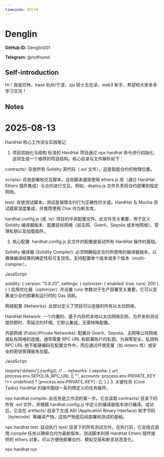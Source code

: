 ```yaml
---
timezone: UTC+8
---
```


# Denglin

**GitHub ID:** Denglin001

**Telegram:** @notfound

## Self-introduction

Hi！我是邓林，base 杭州/宁波，zju 硕士生在读，web3 新手，希望和大家多多学习交流！

## Notes

<!-- Content_START -->
# 2025-08-13

HardHat 核心工作流与实践笔记
1. 项目初始化与结构
标准的 HardHat 项目通过 npx hardhat 命令进行初始化，这将生成一个推荐的项目结构。核心目录与文件解析如下：

contracts/: 存放所有 Solidity 源代码（.sol 文件）。这是智能合约的物理位置。

scripts/: 存放部署和交互脚本。这些脚本通常使用 ethers.js 库（通过 HardHat Ethers 插件集成）与合约进行交互。例如，deploy.js 文件负责将合约部署到指定网络。

test/: 存放测试脚本。测试是保障合约行为正确性的关键。HardHat 与 Mocha 测试框架深度集成，并推荐使用 Chai 作为断言库。

hardhat.config.js (或 .ts): 项目的中央配置文件。此文件至关重要，用于定义 Solidity 编译器版本、配置目标网络（如主网、Goerli、Sepolia 或本地网络）、管理私钥以及加载插件。

2. 核心配置: hardhat.config.js
此文件的配置是驱动所有 HardHat 操作的基础。

Solidity 编译器 (Solidity Compiler):
必须明确指定合约所使用的编译器版本，以确保编译结果的确定性和可复现性。支持配置单个版本或多个版本（multi-compiler）。

JavaScript

solidity: {
  version: "0.8.20",
  settings: {
    optimizer: {
      enabled: true,
      runs: 200
    }
  }
}
启用优化器（optimizer）并设置 runs 参数对于生产部署至关重要，它可以显著减少合约部署和运行时的 Gas 消耗。

网络配置 (Networks):
此部分定义了项目可以连接的所有以太坊网络。

HardHat Network: 一个内置的、基于内存的本地以太坊网络实例，为开发和测试提供即时、零延迟的环境。它默认集成，无需特殊配置。

外部网络 (Public/Private Networks): 配置对 Goerli、Sepolia、主网等公共网络或私有网络的连接。通常需要 RPC URL 和部署账户的私钥。为保障安全，私钥和 RPC URL 绝不能硬编码在配置文件中，而应通过环境变量（如 dotenv 库）或安全的密钥管理服务加载。

JavaScript

require('dotenv').config();
// ...
networks: {
  sepolia: {
    url: process.env.SEPOLIA_RPC_URL || "",
    accounts: process.env.PRIVATE_KEY !== undefined ? [process.env.PRIVATE_KEY] : [],
  }
}
3. 关键任务 (Core Tasks)
HardHat 的操作围绕一系列预定义的任务展开。

npx hardhat compile:
此任务是工作流的第一步。它会读取 contracts/ 目录下的所有 .sol 文件，并根据 hardhat.config.js 中定义的编译器版本进行编译。成功后，它会在 artifacts/ 目录下生成 ABI (Application Binary Interface) 和字节码（bytecode）等编译产物。这些产物是后续部署和测试的基础。

npx hardhat test:
自动执行 test/ 目录下的所有测试文件。在执行前，它会隐式调用 compile 任务以确保合约为最新版本。测试脚本利用 HardHat Ethers 插件提供的 ethers 对象，可以方便地部署合约、模拟交易和断言状态变化。

npx hardhat run <script>:
执行 scripts/ 目录下的指定脚本。这是部署合约或与已部署合约进行编程交互的标准方式。通过 --network 标志，可以指定脚本在哪个网络上运行（例如，npx hardhat run scripts/deploy.js --network sepolia）。如果未指定网络，则默认在 HardHat Network 上运行。

4. 开发与调试：HardHat Network 的高级应用
HardHat Network 不仅仅是一个简单的本地节点，它提供了强大的调试功能。

console.log in Solidity:
HardHat 允许开发者直接在 Solidity 代码中使用 console.log。这是一个革命性的调试功能，允许在合约执行过程中打印变量值、地址和自定义消息到终端。这极大地简化了对复杂合约内部逻辑的调试，远比依赖事件（Events）或状态变量更为直接高效。

Solidity

import "hardhat/console.sol";
// ...
function _transfer(address from, address to, uint256 amount) internal {
    console.log("Transferring %s from %s to %s", amount, from, to);
    // ...
}
主网分叉 (Mainnet Forking):
通过在 hardhat.config.js 中进行简单配置，可以将 HardHat Network 配置为以太坊主网的一个分叉。这意味着它会复制主网的完整状态，使开发者可以在一个本地、快速的环境中，与部署在主网上的真实协议（如 Uniswap, Aave）进行交互和测试，而无需花费真实 Gas。这是进行集成测试和协议开发的标准实践。

5. 插件生态 (Plugin Ecosystem)
HardHat 的核心功能是轻量级的，其强大能力主要通过插件进行扩展。

@nomicfoundation/hardhat-toolbox: 一个集成的工具包，预装了最常用的插件，如 @nomicfoundation/hardhat-ethers (集成 Ethers.js), @nomicfoundation/hardhat-chai-matchers (提供 Chai 断言器) 等。

hardhat-etherscan: 自动化合约源码验证的工具。在部署后，通过简单命令即可将合约源代码和 ABI 上传到 Etherscan，增强透明度和可信度。

hardhat-gas-reporter: 在测试执行后，生成一份详细的 Gas 消耗报告，显示每个函数调用的 Gas 成本。这是优化合约性能、控制部署成本的关键工具。

solidity-coverage: 分析测试用例对 Solidity 代码的覆盖率，帮助识别未经测试的代码路径，提升合约的健壮性。

# 2025-08-12

## 一、 核心机制：恒定乘积做市商 (CPMM) 的确立与完善
### Uniswap v1 (发布于 2018年11月)

核心模型： 引入并验证了 x * y = k 的恒定乘积做市商模型。其中 x 和 y 分别代表流动性池中两种资产的数量，k 为恒定乘积。这个简洁的模型是去中心化交易所（DEX）领域的奠基性创新，允许任何人无需许可地创建流动性池并进行交易。

基本运作： 交易者与独立的流动性池合约进行交互，资产价格根据池中两种资产的比例自动确定。流动性提供者（LPs）通过向池中存入等值的两种资产来赚取交易手续费。

### Uniswap v2 (发布于 2020年5月)

核心模型： 继承并扩展了 v1 的 x * y = k 模型。 其核心数学逻辑保持不变，但通过架构优化使其更加强大和灵活。v2 的成功证明了此模型的鲁棒性和市场适应性。

## 二、 主要区别与 v2 的关键升级
### 1. 代币支持范围：从 "ETH 桥梁" 到 "任意 ERC20 交易对"
Uniswap v1：仅支持 ETH 与单一 ERC20 代币的交易对 (ETH-ERC20)

架构限制： 在 v1 中，以太币（ETH）是所有交易的强制性中间资产。每个流动性池都必须包含 ETH。

交易路径： 如果用户想用一种 ERC20 代币（如 DAI）兑换另一种（如 MKR），交易必须经过两步：DAI -> ETH，然后 ETH -> MKR。这导致了双倍的交易手续费（0.3% + 0.3%）和更高的 Gas 成本。

后果： 这极大地限制了资本效率和用户体验，使得 ETH 成为系统内的“高特权”资产。

Uniswap v2：支持任意 ERC20 代币之间的直接交易对 (ERC20-ERC20)

架构突破： 这是 v2 最重大的改进。它消除了 ETH 作为强制中介的限制，允许直接创建例如 DAI/USDC 或 WBTC/DAI 这样的流动性池。

交易路径： 用户可以直接在 DAI/USDC 池中完成一步兑换，只需支付一次交易手续费（0.3%）。

后果与影响：

资本效率提升： 交易者和套利者有了更直接、更便宜的交易路径。

降低滑点： 对于非 ETH 的主流资产对，直接池拥有更集中的流动性，从而降低了交易滑点。

生态扩展： 极大地促进了各类 ERC20 代币的流动性市场形成，奠定了 DeFi "乐高积木"的可组合性基础。

技术实现： 为了兼容 ERC20 标准并处理 ETH，v2 内部逻辑将原生 ETH 封装为 WETH (Wrapped ETH) 来进行处理，从而实现了与其他 ERC20 代币的统一对待。

### 2. 价格预言机 (Price Oracles) 的引入
Uniswap v1：无原生、抗操纵的价格预言机

问题： v1 的现货价格（Spot Price）极易受到单笔大额交易的瞬时操纵。因此，直接使用 v1 的价格作为其他 DeFi 协议的预言机是极其危险的。

Uniswap v2：引入时间加权平均价格 (TWAP) 预言机

创新功能： v2 开始在每个区块开始时，累积记录交易对的价格乘以该价格自上一区块以来存在的时间。

机制： 它不提供瞬时价格，而是提供一个在特定时间段内计算出的平均价格。外部应用可以通过查询两个不同时间点的累积值之差，来计算出该时间段内可靠的时间加权平均价。

影响： TWAP 对于短期价格操纵具有很强的抵抗力，使其成为一个相对安全、去中心化的价格信息来源。这一功能被众多借贷、衍生品等其他 DeFi 协议广泛集成，极大地增强了 Uniswap 作为 DeFi 生态核心基础设施的地位。

### 3. 闪电兑换 (Flash Swaps)
Uniswap v1：无此功能。

Uniswap v2：引入闪电兑换功能

机制描述： 允许用户“借出” Uniswap 池中的任意数量资产，并在同一个原子交易（Atomic Transaction）内使用它们，前提是在交易结束前，必须全额归还所借资产（或用交易对中的另一种资产支付）。

核心用例： 无资本套利。 交易者可以无需持有任何本金，即可利用不同 DEX 之间的价差进行套利。例如：在 Uniswap v2 闪电“借出” DAI，在另一个价格更低的交易所买入 DAI，然后将所借 DAI 归还给 Uniswap v2，净赚差价，这一切都在一笔交易中完成。

影响： 进一步提升了市场的价格发现效率，并为开发者创造了构建复杂金融策略的强大工具。

### 4. 协议费用 (Protocol Fee)
Uniswap v1： 0.3% 的交易费全部归流动性提供者所有。协议本身不收取任何费用。

Uniswap v2： 引入了一个可由治理开启的协议费用开关。交易费仍为 0.3%，但其中 0.25% 归 LP 所有，剩余的 0.05% (即总费用的 1/6) 可被发送到一个由 UNI 代币持有者控制的地址。这为协议的长期可持续发展和价值捕获提供了机制基础。

# 2025-08-11

## 一、 核心架构：从“多工厂合约”到“单例模式” (Singleton)
### Uniswap v3：工厂/池合约模式 (Factory/Pool Model)

架构描述： 在 v3 中，每一个流动性池（例如 ETH/USDC）都是一个独立部署的、拥有自己地址的智能合约。一个中心化的“工厂合约”（Factory Contract）负责创建和记录这些池合约。

后果与限制：

高昂的Gas成本： 创建新的流动性池需要部署一个全新的合约，此操作的 Gas 消耗巨大。对于多跳交易（Multi-hop Swaps），例如从 A -> B -> C，资产需要在不同的池合约之间进行实际的 transfer 调用，增加了交易的复杂性和 Gas 成本。

数据割裂： 每个池的数据和逻辑是相互隔离的，跨池操作（如流动性聚合、套利）的实现更为复杂。

### Uniswap v4：单例合约模式 (Singleton Architecture)

架构描述： v4 的革命性变革在于引入了“单例模式”。所有流动性池不再是独立的合约，而是被统一管理在一个核心的 PoolManager 合约中。每个池子只是这个单例合约中的一个数据状态。

优势与影响：

显著降低Gas成本： 创建一个新池不再是部署合约，而仅仅是在 PoolManager 中写入新的状态，据估计可节省高达 99% 的池创建 Gas 费用。多跳交易也变得极为高效，因为所有交易都在同一个合约内进行，中间步骤无需进行实际的代币转账，直到最终结算。

统一的会计系统： 随之而来的是“闪电记账”（Flash Accounting）系统。该系统在一个交易的生命周期内，只追踪净余额的变化（deltas）。只有在整个交易（可能包含多次兑换和流动性操作）结束时，才执行一次性的、最终的代幣轉移。这极大地优化了原子交易和复杂交易策略的 Gas 效率。

## 二、 核心功能创新：“集中流动性”的演进与“挂钩”的引入
### Uniswap v3：集中流动性 (Concentrated Liquidity)

核心理念： v3 的标志性创新。允许流动性提供者（LPs）将其资金集中在特定的价格区间内，而非传统的 (0, ∞)。

成就： 极大地提高了资本效率。LPs 可以在其预期的交易活跃区间内提供更深的流动性，从而获得更高的手续费收益。

局限性： 尽管功能强大，但其逻辑是硬编码（hard-coded）在协议核心中的。例如，手续费等级是预设的几个选项（0.05%, 0.3%, 1%），且池子的行为模式是固定的。这限制了进一步的创新和定制化。

### Uniswap v4：挂钩 (Hooks)

核心理念： 这是 v4 最具颠覆性的功能，它将 v3 的固化功能转变为一个可编程、可定制的平台。Hooks 是外部部署的、可以在流动性池生命周期关键节点（如：兑换前后、添加/移除流动性前后）被调用的智能合约。

v4 对 v3 的继承与超越： Uniswap v4 继承并保留了 v3 的集中流动性模型作为其基础。Hooks 是建立在集中流动性之上的一个强大扩展层。

功能与潜力：

动态费用（Dynamic Fees）： Hooks 允许创建根据市场波动率、交易量或其他外部数据自动调整手续费的池子，打破了 v3 固定的费用等级。

链上限价单/止损单： 通过在兑换前执行的 Hook，可以实现只在特定价格条件下才成交的复杂订单类型。

定制化 AMM 曲线： 开发者可以通过 Hooks 实现超越标准 x*y=k 模型的、具有特殊用途的自定义价格曲线。

防范 MEV（最大可提取价值）： 可设计在兑换前运行的 Hook，对疑似 MEV 交易收取额外费用或执行其他限制策略，从而保护普通用户。

与借贷协议的整合： 实现流动性头寸在交易池和借贷协议之间的自动转移，最大化资金利用率。

实现方式： 池的创建者可以选择为该池附加一个特定的 Hook 合约。该 Hook 合约的地址本身通过位运算编码了它希望在哪些回调函数（beforeSwap, afterSwap 等）上执行逻辑，这是一种高效且安全的设计。

## 三、 其他重要区别
### 手续费机制 (Fee Mechanism)

v3： 手续费由 LPs 手动领取。治理机制（UNI 持有者）可以投票开启对部分池子手续费的抽成。

v4： 手续费的收取和再投资可以被自动化。例如，Hook 可以设计成自动将赚取的手续费复投回流动性头寸中。此外，治理抽成的机制也得到了扩展，不仅可以针对交易费，也可以针对某些 Hook 可能引入的提现费等。

### 原生 ETH 支持 (Native ETH Support)

v3： 必须使用封装后的 WETH (Wrapped ETH) 来创建与 ETH 相关的交易对，这增加了用户的操作步骤和 Gas 成本。

v4： 重新引入了对原生 ETH 的直接支持。这得益于单例合约和闪电记账系统，简化了合约内部的逻辑，使得用户可以直接用 ETH 进行交易和提供流动性，降低了 Gas 费并改善了用户体验。

# 2025-08-10

### **1 状态机与计算引擎**

以太坊虚拟机（Ethereum Virtual Machine, EVM）是嵌入在每个以太坊完整节点中的核心组件。其本质上是一个完全隔离的沙盒化运行时环境，负责执行以太坊网络上的所有智能合约代码。

- **定义**：EVM是一个准图灵完备（Quasi-Turing Complete）的确定性状态机。它定义了以太坊协议中从一个区块到下一个区块状态转换的规则。
    - **确定性**：给定相同的初始状态和相同的输入（交易），EVM在任何节点上执行的结果都将完全一致。这是实现全网共识的基础。
    - **准图灵完备**：理论上，EVM可以执行任何可计算的程序。然而，其计算能力受到“Gas”机制的限制，以防止无限循环等问题耗尽网络资源，故称为“准”图灵完备。
- **功能**：EVM的主要职责是处理智能合约的部署和执行。它为开发者提供了一个可预测、安全且去中心化的计算平台，使其能够创建无需信任第三方即可自动执行的去中心化应用（DApps）。

---

### **2 EVM 架构与关键组件**

EVM采用基于栈（Stack-based）的架构，其设计简洁且高效，便于在不同硬件和操作系统上实现。主要组件包括：

- **栈 (Stack)**：
    - 一种后进先出（LIFO）的数据结构，用于存储操作的输入和输出。
    - 栈中每个元素的宽度为256位（32字节），这是为了高效处理以太坊原生的加密学计算（如Keccak-256哈希和椭圆曲线签名）。
    - 栈的最大深度为1024个元素，防止栈溢出攻击。所有操作码（Opcodes）都直接或间接地与栈进行交互。
- **内存 (Memory)**：
    - 一个线性的、可按字节寻址的读写空间。
    - 内存是非持久性的，其生命周期仅限于单次消息调用（Message Call）的执行期间。当合约执行结束时，内存中的内容会被销毁。
    - 主要用于临时存储数据，例如函数参数、动态数组以及在复杂计算中暂存变量。内存可以动态扩展，但扩展会消耗相应的Gas。
- **存储 (Storage)**：
    - 一个持久化的、键值对形式的存储空间，同样以256位为单位进行读写。
    - 存储是与每个合约账户关联的，其中的数据永久保存在以太坊区块链的状态中，除非被合约逻辑明确修改或删除。
    - 由于数据需要永久记录在所有节点上，存储操作是EVM中成本最高的操作之一。
- **程序计数器 (Program Counter, PC)**：
    - 一个指向当前将要执行的指令（操作码）的指针。在每次指令执行后，PC会自动递增，指向下一条指令，除非遇到跳转指令（`JUMP`, `JUMPI`）。
- **合约代码 (Contract Code)**：
    - 智能合约编译后生成的EVM字节码（Bytecode）。这段代码是只读的，在合约部署后不可更改。EVM逐条解释并执行这些字节码。

---

### **3 执行环境与指令集 (Opcodes)**

EVM的执行始于一笔交易。交易可以是简单的价值转移，也可以是触发合约代码执行的消息调用。

- **执行流程**：
    1. **初始化**：EVM根据交易内容创建一个新的执行环境，包括初始化内存、设置PC为0，并从交易的输入数据（Calldata）中加载参数。
    2. **指令循环**：EVM进入一个循环，不断读取PC指向的操作码，执行相应操作，并更新PC、栈、内存或存储。
    3. **终止**：执行会因以下原因终止：
        - 正常完成（`STOP`或`RETURN`指令）。
        - 异常终止（`REVERT`指令），状态回滚，但已消耗的Gas不退还。
        - 发生错误（如无效指令、栈溢出、Gas耗尽），状态回滚，Gas全部消耗。
- **操作码 (Opcodes)**：
    - EVM的指令集包含约140个操作码，每个操作码对应一个特定的底层操作。这些指令可被分为几大类：
        - **算术与逻辑运算**：`ADD`, `MUL`, `SUB`, `DIV`, `AND`, `OR`, `XOR`, `NOT`等。
        - **栈操作**：`PUSHx` (将1至32字节的数据压入栈顶), `POP`, `DUPx` (复制栈元素), `SWAPx` (交换栈元素)。
        - **内存操作**：`MLOAD` (从内存加载数据到栈), `MSTORE`, `MSTORE8` (将数据从栈写入内存)。
        - **存储操作**：`SLOAD` (从存储加载数据到栈), `SSTORE` (将数据从栈写入存储)。
        - **流程控制**：`JUMP`, `JUMPI` (有条件跳转)，用于实现循环和条件分支。
        - **环境信息**：`CALLER` (获取调用者地址), `CALLVALUE` (获取调用附带的ETH数量), `GASPRICE` (获取当前交易的Gas价格)。
        - **区块信息**：`BLOCKHASH`, `NUMBER`, `TIMESTAMP`等，用于获取当前区块的相关信息。
        - **合约交互**：`CREATE`, `CREATE2` (创建新合约), `CALL`, `DELEGATECALL`, `STATICCALL` (调用其他合约)。

# 2025-08-09

## 摘要
今天主要学习了GoLang，阅读了Go入门博客。
## 学习记录
1. rune数组
    1. 本质上就是 int32 数组。
    2. Go 中的字符串是以UTF-8编码的Bytes数组。UTF-8是一种可变长度的编码方式，如果是不同的语言，可能一个字符所占长度不一样。
    3. 如果想遍历字符串时，就会发现直接遍历可能不能正确得到一个一个的字符。
    4. 而rune就可以解决这个问题，使用int32足以保存世界上任意一种语言字符的 Unicode 码点。

| 特性 | rune | byte |
| --- | --- | --- |
| 本质 | int32 的别名 | uint8 的别名 |
| 表示 | 一个 Unicode 码点（一个“字符”） | 一个字节 |
| 大小 | 32位（4字节） | 8位（1字节） |
| 用途 | 处理 Unicode 字符，尤其适用于多语言文本 | 处理原始字节数据，如文件 I/O、网络数据流 |
1. Go的导出
    1. “导出”就是将一个标识符对外部可见的过程。
    2. 如果一个标识符（变量名、函数名、常量名、类型名、结构体字段名等）的首字母是大写的，那么它就是“导出的”（Exported），可以被其他包访问。
    3. 如果首字母是小写的，它就是“未导出的”（Unexported），只能在其定义的包内部使用。

|  | 首字母大写 (Exported) | 首字母小写 (Unexported) |
| --- | --- | --- |
| 可见性 | 对所有包可见 | 仅在定义的包内部可见 |
| 目的 | 作为包的公共 API | 作为包的内部实现细节 |
| 例子 | fmt.Println, http.Get, math.Pi | 包内部的辅助函数、私有状态变量 |
| 规则 | 供“外部”使用 | 仅供“内部”使用 |
1. defer
    1. 这个例子中，可以看到 defer 的执行顺序：后进先出。但是返回值并没有被修改，这是由于 Go 的返回机制决定的，执行 return 语句后，Go 会创建一个临时变量保存返回值，因此，defer 语句修改了局部变量 i，并没有修改返回值。那如果是有名的返回值呢？
        
        ```go
        functest()int {
        	i :=0
        deferfunc() {
        		fmt.Println("defer1")
        	}()
        deferfunc() {
        		i +=1
        		fmt.Println("defer2")
        	}()
        return i
        }
        
        funcmain() {
        	fmt.Println("return", test())
        }
        // defer2
        // defer1
        // return 0
        ```
        
    2. 这个例子中，返回值被修改了。对于有名返回值的函数，执行 return 语句时，并不会再创建临时变量保存，因此，defer 语句修改了 i，即对返回值产生了影响。
        
        ```go
        func test() (i int) {
        	i = 0
        	defer func() {
        		i += 1
        		fmt.Println("defer2")
        	}()
        	return i
        }
        
        func main() {
        	fmt.Println("return", test())
        }
        // defer2
        // return 1
        ```

# 2025-08-08

## 有关Tron

Tron，又称“波场”，最初作为基于Ethereum的代币而创建，最终在2018年迁移到自己的网络。

按照该过程的设计，投资者将Ethereum代币交易为Tron的TRX加密货币，又称“波场币”。（Ethereum代币随后被销毁。）

[**TRON**](https://www.okx.com/zh-hans/learn/what-is-tron-trx-your-complete-guide-to-the-disruptive-blockchain-network)钱包采用多重签名交易来帮助保护用户资产。

## 复盘经过

1. 地铁上刷小红书帖子，聊到最近比特币、以太坊大跌，贴主赔的非常惨。
2. 评论区有人发出自己钱包的所有提示词，说最近几天爆仓两次，不想玩了，还有130u放在钱包里，送给刷到的人。
3. 在OKX钱包中导入提示词，发现确实有130u。
4. 尝试转账到自己的钱包，但是提示TRX不足，需要补充TRX。
5. 这里感觉不太对劲（虽然本来就没有TRX），去看了欧意钱包的转账记录。
6. 发现转账都是成对的，比如转入了26TRX，那么不到一分钟后就会转出26TRX。
7. 基本可以确诊为诈骗，但是因为不太熟悉波场，觉得有可能是向那个地址转手续费（有点扯）。
8. 根据学长的建议，去看了TronScan
9. 在Google搜索类似内容，可以发现，在youtube上也有类似的骗术。

## Tron Scan

| 钱包地址 | TRuYbKRToTi43mF5519SyR2tcqDRsnRkyi |
| --- | --- |
| 实际Owner | TG7S1S2FuPPBs36j54XH1tuRcNnBA4ruBF |
| 中间地址1 | TV2b9PTQN7LM8GapyGujYqTZM18GSqzcbX |
| 中间地址2 | TQ5vtz2ixCDWzLTTPmFijvCwNrBDg8dJ1D |
| 中间地址3 | TJZBzbeeYnpiYt8jZkNMhZBDQn7e8Kqub5 |
| 最终收款地址 | TEFMHf1mWaQJFuvfsu2mmGULGSjcdPeLS7 |

赃款路线：

```mermaid
graph LR
	m(( )) ----> a
	a[TRuY...yi] --> b[TV2b...BF]
	o[TG7S...BF] --实际控制--o a
	b --> c[TQ5v...1D]
	c --> d[TJZB...b5]
	d --> e[TEFM..S7]
```

## 骗术解析

Tron钱包支持多重签名。对于一个多重签名钱包，创建者可以设置一个Threshold，并给所有私钥设置权重。

以阈值设置为5为例，如果要完成一笔交易，那么就需要 5个权重为1 的私钥签名；或者 1个权重为5 的私钥签名；或者 1个权重为2一个权重为3的私钥签名；总之只有参与签名的私钥权重之和要大于阈值，这笔交易才会确认完成，相当于转账才会被批准。然而，转入是不需要这个操作的。

于是，基于Tron网络的这个特性，骗子搭建了这个请君入瓮的骗局。

通常来说，骗子会公开钱包的助记词，然后号称钱包里有几百甚至上千u。此时，如果通过助记词恢复钱包，会发现确实有这些余额。就好像在马路上捡到钱了一样，大多数被骗者都会开始尝试把这些余额转到自己的账户中。

转账时候就会发现，钱包中的TRX不足以支付转u所需要的手续费。如果想把钱转出去，那就必须向钱包中转入一些TRX咯。

此时，如果真的转入了TRX，那就会发现：支付了手续费也不能把usdt转走，这笔交易需要其他人的签名；此外，如果想把TRX转出，同样也需要其他人的签名。在一两分钟之内，转到这个多签钱包的手续费就被骗子转走了。

# 2025-08-07

## 摘要

今日主要学习NFT相关内容。

## 学习内容

**1.1 定义**

非同质化代币 (Non-Fungible Token, NFT) 是一种记录在区块链（通常是公有链）上的独特数字标识符。它代表着对某一特定资产（数字或实体）的所有权或真实性证明。与比特币 (Bitcoin) 或以太坊 (Ethereum) 等同质化代币 (Fungible Tokens) 不同，每一个 NFT 都是独一无二、不可替代和不可分割的。

- **非同质化 (Non-Fungible)**：核心特性。一个 NFT 不能与另一个 NFT 等价交换，因为它们的元数据 (Metadata) 不同，代表的价值和资产也不同。这与美元或比特币等同质化资产形成对比，任何两个一美元或一比特币的价值都是相等的。
- **代币 (Token)**：在区块链上表示资产或权益的数字单位。NFT 是基于智能合约创建的一种代币。

**1.2 NFT 不是什么**

- **NFT 本身不是数字艺术品或文件**：NFT 是指向资产的元数据记录，存储在区块链上。实际的数字文件（如 JPEG、MP3、视频文件等）通常存储在链下 (off-chain) 的服务器或去中心化存储网络（如 IPFS 或 Arweave）上。NFT 包含了指向该文件位置的链接以及关于资产的描述信息。
- **不自动授予版权或知识产权**：购买一个 NFT 通常只意味着购买了该代币本身，代表了对特定版本资产的所有权记录。除非在销售条款或智能合约中明确规定，否则创作者仍然保留其作品的版权和知识产权。

**2.1 区块链与智能合约**

- **区块链 (Blockchain)**：NFT 存在于一个去中心化的、不可篡改的分布式账本上。最常见的 NFT 区块链是以太坊 (Ethereum)，但其他区块链如 Solana, Cardano, Tezos 和 Flow 也支持 NFT。区块链的去中心化特性确保了所有权记录的透明、安全和防篡改。
- **智能合约 (Smart Contracts)**：NFT 是通过在区块链上执行智能合约来“铸造” (Mint) 的。智能合约是自动执行、控制或记录法律相关事件和行为的计算机程序。对于 NFT 而言，智能合约定义了其独特性、所有权规则以及交易逻辑（例如，版税机制）。

**2.2 代币标准 (Token Standards)**

代币标准是确保不同平台和钱包之间互操作性的规则和功能集。

- **ERC-721**: 这是以太坊上第一个也是最广为人知的非同质化代币标准。
    - **核心特点**：每个代币都是绝对唯一的，拥有一个独一无二的 `tokenId`。
    - **实现方式**：每一个 ERC-721 代币都需要一个独立的智能合约进行部署和管理，这导致在批量创建或交易时成本较高（消耗更多的 Gas Fee）。
    - **适用场景**：数字艺术品、收藏品、虚拟土地等需要明确单个、独特资产所有权的场景。
- **ERC-1155**: 一种多代币标准，由 Enjin 团队开发，旨在提高效率和灵活性。
    - **核心特点**：一个智能合约可以同时管理多种类型的代币，包括同质化代币、非同质化代币甚至半同质化代币 (Semi-Fungible Tokens)。每个 `tokenId` 可以有多个副本。
    - **实现方式**：通过在一个合约中捆绑多个代币ID，极大地优化了批量铸造和交易的效率，显著降低了交易成本。
    - **适用场景**：游戏（例如，同一种类的剑可以有1000把，而一把传奇宝剑只有一个）、数字门票、捆绑资产销售等。

**2.3 铸造 (Minting) 流程**

铸造是将一个数字文件或资产转化为区块链上的数字资产（即 NFT）的过程。

1. **创建/选择资产**：创作者准备好他们想要代币化的数字文件。
2. **配置元数据**：定义 NFT 的属性，如名称、描述、以及指向链下文件的链接。
3. **上传至存储**：将数字文件上传到去中心化存储网络 (如 IPFS) 以确保其长期可访问性。
4. **部署智能合约**：通过 NFT 市场平台或直接与区块链交互，执行一个智能合约。
5. **支付交易费 (Gas Fee)**：在以太坊等网络上，需要支付一笔费用来补偿处理和验证交易所需的计算能源。
6. **记录在链**：交易被验证并添加到区块链的一个新区块中，NFT 由此正式创建并记录在创作者的钱包地址下。

**4.1 应用场景**

- **数字艺术 (Digital Art)**：为数字艺术家提供了一种验证其作品原创性和所有权的方式，并能通过智能合约中的版税条款在每次二次销售中获得收益。
- **收藏品 (Collectibles)**：如 NBA Top Shot (篮球精彩瞬间)、数字交易卡等。
- **游戏 (Gaming)**：游戏内的资产，如角色皮肤、武器、虚拟土地等，可以作为 NFT 存在，允许玩家真正拥有这些资产并在游戏之外进行交易。
- **虚拟世界与元宇宙 (Virtual Worlds & Metaverse)**：在 Decentraland 和 The Sandbox 等平台中，虚拟土地和物品以 NFT 的形式进行买卖。
- **身份验证与证书**：可用于代表域名 (e.g., Ethereum Name Service)、学历证书、会员资格和出席证明 (POAP - Proof of Attendance Protocol)。
- **票务 (Ticketing)**：利用 NFT 作为活动门票，可以有效防止伪造并为组织者和艺术家创造二次销售收入。

**5.1 环境影响**

- **工作量证明 (Proof-of-Work, PoW)**：早期，大多数 NFT 交易发生在基于 PoW 的以太坊上。PoW 机制需要大量的计算能力和能源消耗来验证交易，导致了显著的碳足迹。
- **权益证明 (Proof-of-Stake, PoS)**：2022年9月，以太坊成功完成了“合并” (The Merge)，从 PoW 转向 PoS 共识机制。PoS 机制通过验证者质押代币来保证网络安全，其能源消耗相比 PoW 大幅降低了约 99.95%。这极大地缓解了与以太坊 NFT 相关的环境问题。然而，其他 PoW 链上的 NFT 仍然存在高能耗问题。

**5.2 法律与版权问题**

- **所有权 vs. 知识产权**：如前述，购买 NFT 并不等同于获得了基础资产的版权。买家拥有的是代币，而不是复制、分发或创作衍生作品的权利。具体的权利由销售时的法律协议或智能合约条款决定。
- **侵权与欺诈**：存在未经授权将他人艺术品铸造成 NFT 进行销售的案例。这引发了复杂的版权侵权问题，因为法律框架仍在努力追赶技术的发展。
- **智能合约的法律效力**：智能合约中编码的规则（如版税）的法律强制执行能力仍在探索和界定中。

**5.3 市场波动性与风险**

NFT 市场具有高度投机性和波动性。资产价值主要由市场需求驱动，缺乏传统的估值模型，价格可能在短时间内经历剧烈波动。投资者和收藏家需对此有清醒的认识。

# 2025-08-06

## 摘要

本日除了阅读web3intern外，主要学习了稳定币相关内容。

## 学习内容

**1.1 定义**

稳定币是一种特殊的加密货币（Cryptocurrency），其核心设计目标是将其市场价值与某一“稳定”的链下资产或资产篮子进行锚定（Pegging）。最常见的锚定目标是法定货币（如美元），但也可以是大宗商品（如黄金）或其他金融工具。其根本目的在于克服主流加密货币（如比特币、以太坊）的剧烈价格波动性，从而在数字资产生态系统中扮演更可靠的价值尺度、交换媒介和价值储存手段。

**1.2 存在的核心意义**

稳定币旨在解决加密世界内部的核心矛盾：即去中心化资产的价值不稳定性。它的出现，为市场提供了以下关键功能：

- **交易媒介 (Medium of Exchange):** 为加密货币交易所提供了一个低波动性的计价和交易对，用户可以在不离开加密生态系统（即无需兑换为法币）的情况下，规避市场波动风险。
- **价值储存 (Store of Value):** 相较于其他加密资产，稳定币提供了一种短期内更可靠的财富保值工具。
- **计价单位 (Unit of Account):** 在去中心化金融（DeFi）协议中，贷款、衍生品和其他金融产品通常以稳定币计价，简化了复杂的金融计算。
- **连接传统金融 (TradFi) 与去中心化金融 (DeFi) 的桥梁:** 允许用户将法币价值无缝地引入链上世界，参与DeFi活动，如借贷、流动性挖矿等。

---

稳定币的分类主要依据其维持价格稳定的机制，即其背后的抵押品类型和管理方式。主要分为三类：

**2.1 法币抵押型稳定币 (Fiat-Collateralized Stablecoins)**

- **机制:** 这是最直接和最普遍的模式。一个中心化的实体（发行方）接收用户的法币（如美元），并将其存放在经审计的、受监管的金融机构（如银行）的储备账户中。随后，该实体在区块链上按1:1的比例铸造（Mint）相应数量的稳定币代币。用户赎回时，则执行相反流程：销毁（Burn）代币并返还法币。
- **价值锚定逻辑:** 其价值主张基于对发行方储备金的完全信任。理论上，每一个流通的稳定币代币背后，都有等值的法币资产作为支撑。
- **优点:**
    - **机制简单直观:** 容易被用户和监管机构理解。
    - **稳定性高:** 只要储备金充足且可兑付，其价格通常能精确维持在1:1。
- **缺点:**
    - **中心化风险:** 依赖于中心化发行方，存在操作风险、信用风险和破产风险。用户需要信任该实体不会挪用储备金。
    - **监管审查:** 作为连接法币世界的入口，这类稳定币发行方面临严格的金融监管、反洗钱（AML）和客户尽职调查（KYC）要求。
    - **透明度问题:** 储备金的构成和审计频率与质量一直是市场争议的焦点。
- **主要案例:**
    - **Tether (USDT):** 市场份额最大的稳定币，但其储备金透明度长期存在争议。
    - **USD Coin (USDC):** 由Circle公司发行，以更高的透明度和合规性著称，定期发布由顶级会计师事务所出具的储备金证明报告。

**2.2 加密资产抵押型稳定币 (Crypto-Collateralized Stablecoins)**

- **机制:** 此类稳定币通过在智能合约中锁定超额的加密资产（如ETH）作为抵押品来铸造。由于抵押品本身价格波动，必须进行“超额抵押”（Over-collateralization）。例如，用户可能需要锁定价值200美元的ETH，才能铸造出100美元的稳定币。如果抵押品价值因市场下跌而接近稳定币价值（例如，跌至150美元），系统会自动清算部分抵押品以偿还债务，从而保证稳定币的偿付能力。
- **价值锚定逻辑:** 价值由链上智能合约强制执行的、透明的、超额的加密资产储备来支撑。
- **优点:**
    - **去中心化:** 运行在区块链上，无需信任中心化实体，抗审查性强。
    - **透明度高:** 任何人都可以通过区块链浏览器实时核查抵押品的状况。
- **缺点:**
    - **资本效率低下:** 超额抵押占用了大量资金，降低了资本的利用率。
    - **系统性风险:** 在市场极端下跌行情中，可能因抵押品价值暴跌而引发大规模的连锁清算，导致系统崩溃和稳定币脱锚（De-pegging）。
    - **机制复杂性:** 对普通用户而言，理解清算线、抵押率等概念较为困难。
- **主要案例:**
    - **Dai (DAI):** 由MakerDAO协议创建，是最著名和最成功的去中心化稳定币。

**2.3 算法稳定币 (Algorithmic Stablecoins)**

- **机制:** 这是最具实验性且风险最高的一类。它不依赖任何直接的法币或加密资产抵押，而是通过一套算法和智能合约，根据市场供需关系自动调节代币的供应量，以维持其价格稳定在锚定目标。
- **常见模型:**
    1. **Rebase (供应量弹性模型):** 当币价 > $1 时，算法自动增加所有持币者钱包中的代币数量（正向Rebase），稀释其价值；当币价 < $1 时，则减少供应量（负向Rebase）。
    2. **Seigniorage (铸币税模型):** 通常采用双代币系统：一个为稳定币（如UST），另一个为权益/治理代币（如LUNA）。
        - 当稳定币价格 > $1 时，系统允许用户用权益代币铸造新的稳定币，套利行为会增加稳定币供应，使其价格回落。
        - 当稳定币价格 < $1 时，系统则鼓励用户销毁稳定币以铸造新的权益代幣，套利行为会减少稳定币供应，使其价格回升。
- **价值锚定逻辑:** 纯粹基于对未来增长和套利机会的预期，形成一种市场博弈。
- **优点 (理论上):**
    - **高度去中心化:** 无需任何形式的抵押品。
    - **资本效率极高:** 无需锁定资产。
- **缺点 (实践中):**
    - **极端脆弱性:** 极度依赖市场信心。一旦出现负面预期，很容易陷入“死亡螺旋”（Death Spiral）：稳定币脱锚 -> 市场恐慌抛售 -> 权益代币价值暴跌 -> 无法支撑稳定币价格 -> 进一步恐慌，直至系统崩溃。
    - **已被证伪的高风险:** Terra/UST的系统性崩溃（2022年5月）是算法稳定币模型脆弱性的最典型案例，造成了数百亿美元的价值蒸发。
- **主要案例:**
    - **TerraUSD (UST):** 已失败。
    - **Frax (FRAX):** 采用部分抵押、部分算法的混合模型，试图在稳定性和资本效率之间取得平衡。

---

**3.1 稳定币三元悖论 (The Stablecoin Trilemma)**

类似于宏观经济学中的“不可能三角”，稳定币设计也面临一个三元悖论，即一个协议很难同时实现以下三个目标：

1. **价格稳定 (Price Stability):** 精确锚定目标价值。
2. **去中心化 (Decentralization):** 摆脱对中心化机构的依赖。
3. **资本效率 (Capital Efficiency):** 无需或仅需少量抵押。
- **法币抵押型** 实现了 (1) 和 (3)，但牺牲了 (2)。
- **加密资产抵押型** 实现了 (1) 和 (2)，但牺牲了 (3)。
- **算法型** 试图实现 (2) 和 (3)，但往往在压力下无法维持 (1)。

**3.2 主要风险**

- **储备风险 (对于法币抵押型):** 储备金管理不善、资产流动性不足或发行方欺诈。
- **脱锚风险 (De-pegging Risk):** 任何类型的稳定币在极端市场条件下或因自身机制缺陷，都可能与其锚定资产脱钩。
- **系统性风险:** 头部稳定币（如USDT）已成为加密市场的核心基础设施，其任何不稳定性都可能引发整个市场的连锁反应和流动性危机。
- **监管风险:** 全球监管机构对稳定币带来的金融稳定、货币主权和投资者保护等问题日益关注。未来的监管政策可能对其运营模式产生重大影响。

**3.3 监管趋势**

各国政府和中央银行正积极研究和制定稳定币的监管框架。主要方向包括：

- 要求稳定币发行方必须持有银行牌照。
- 强制执行严格的储备金要求和透明度标准。
- 将稳定币纳入支付系统监管。
- 发展央行数字货币（CBDC）作为潜在的替代方案。

---

稳定币作为数字资产领域的一项关键创新，成功地解决了加密货币的波动性问题，成为了DeFi生态的基石和连接现实世界价值的桥梁。然而，不同类型的稳定币在去中心化程度、安全性和资本效率之间做出了不同的取舍，并各自面临着独特的风险。

未来，稳定币的发展将与监管框架的演进紧密相连。市场的焦点将持续集中在寻找一种能够平衡稳定、去中心化和资本效率的“圣杯”模型。同时，央行数字货币（CBDC）的出现，也将为数字货币领域带来新的竞争与合作格局。对稳定币内在机制和风险的深刻理解，是任何深入参与加密资产市场者的必备前提

# 2025-08-05

## 摘要

今日主要研究学习了借贷协议和闪电贷。

## 学习内容

### 借贷协议

**一、 核心收益机制分析**

Web3借贷协议的收入主要源于三大核心机制：**利率差收益、清算罚金收入**以及**辅助性费用收入**。这些机制共同构成了协议稳健的财务基础。

**1.1 利率差收益 (Interest Spread Revenue)**

借贷利差构成了协议最核心的收入来源。在此模型中，协议担当了去中心化的金融中介角色，从借款人支付的利息中按特定比例提取一部分作为协议收入，其余部分则分配给相应的流动性提供者（即贷方）。

为实现市场供需的动态均衡，协议普遍采用**算法驱动的动态利率模型**。该模型的核心变量为**资金利用率（Utilization Rate）**，即池内已借出资产与总资产的比例。利率与资金利用率呈明确的正相关关系：

- **低利用率区间**：利率随利用率增长平缓，以激励借贷活动。
- **高利用率区间**：当利用率超过一个预设的最优阈值（Kink），利率曲线斜率将急剧增大。此设计旨在抑制过度借贷行为并吸引新的流动性注入，以保障协议的流动性与偿付能力。

通过此机制，协议不仅能够有效调节市场供需，亦能确保稳定且可预测的利息收入。

**1.2 清算罚金收入 (Liquidation Penalty Revenue)**

为对冲信用风险，DeFi借贷协议强制要求借款人进行**超额抵押**。当市场剧烈波动导致抵押品市场价值跌破预设的**清算阈值（Liquidation Threshold）**时，协议将自动启动清算程序，以规避形成坏账的风险。

在清算过程中，第三方清算人（Liquidators）会代协议偿还借款人的债务，并被授权以低于市场价的折扣购得抵押品。此**价格折扣即为清算罚金**。协议通常会从清算罚金中抽取一部分作为收入，剩余部分则作为对清算人承担风险的激励。因此，清算罚金不仅是协议风险管理框架的关键组成部分，亦是其在市场高波动性环境下的重要补充性收入来源。

**1.3 辅助性费用收入 (Ancillary Fee Revenue)**

除上述两大主要收入来源外，协议还通过多元化的辅助性费用结构为其收益提供补充来源，主要包括：

- **交易手续费**：对用户的存款、取款、借款等链上操作收取固定或按比例计算的手续费。
- **闪电贷（Flash Loan）费用**：闪电贷是一种在单一原子交易内完成无抵押借款与还款的DeFi原生工具。协议通常对每笔闪电贷的名义本金收取固定比例（例如0.09%）的费用。鉴于其在套利、再融资和头寸调整中的广泛应用，该项费用构成了不容忽视的收入流。
- **其他服务费**：包括但不限于协议间集成、API调用等可能产生的其他服务性费用。

**二、 协议收入的分配与经济模型的可持续性**

协议所产生的总收入将依据其既定的经济模型进行战略性分配，以保障生态系统的长期稳健发展与价值捕获。主要分配路径如下：

- **流动性提供者激励**：绝大部分利息收入被直接分配给贷方，此为吸引资本、维系协议流动性的核心激励机制。
- **协议金库（Treasury）**：部分收入被划拨至协议金库，用以覆盖协议的研发、运营、安全审计及市场推广等相关成本，并作为协议未来发展的战略储备金。
- **代币经济学整合**：部分协议利用收入在二级市场进行其原生治理代币的回购与销毁（Buyback and Burn）。此举旨在制造通缩压力，以期提升代币的内在价值，进而使协议的长期价值与代币持有者的利益保持一致。
- **风险拨备**：特定比例的收入被注入安全模块或保险基金，用以在发生智能合约被利用或产生坏账等极端风险事件时，为受损用户提供一定程度的补偿。

**三、 风险因素与潜在挑战**

尽管收益模型设计精巧，Web3借贷协议的运营仍面临多重且严峻的挑战：

- **技术与安全风险**：智能合约的代码漏洞构成其根本性安全威胁，一旦被利用，可能导致灾难性的资金损失。
- **预言机（Oracle）依赖风险**：协议的清算机制高度依赖外部预言机所提供的价格数据。预言机的延迟、故障或被恶意操纵，均可能引发大规模的非正常清算，进而损害协议的稳健性与公信力。
- **系统性市场风险**：在极端市场环境下，抵押品价值的瀑布式下跌可能引致清算机制的系统性失灵与流动性枯竭，从而产生难以弥补的系统性坏账。
- **宏观与监管风险**：全球范围内针对去中心化金融的监管框架尚在演进之中，未来法律法规的高度不确定性可能对协议的运营模式及合规性构成重大挑战。

### 闪电贷

对闪电贷有了初步了解

闪电贷的关键在于**交易的原子性（Atomicity）**。在区块链上，一笔交易可以包含多个操作步骤。原子性保证了这笔交易中的所有操作要么**全部成功**，要么**全部失败**。

对于闪电贷而言，借款、使用资金和还款这三个步骤必须在**同一笔区块链交易**中完成。

这就意味着：

1. **借款人**从一个智能合约（借贷池）发起一笔闪电贷。
2. **智能合约**将资金（例如 10,000 ETH）借给借款人。
3. **借款人**立即使用这笔资金执行一系列预先设定好的操作（例如在不同的交易所之间进行套利）。
4. 在交易结束之前，**借款人**必须将借入的本金**外加一笔小额手续费**（通常为 0.09% 左右）归还给智能合约。

**如果借款人无法在交易结束前归还资金，整个交易就会失败回滚。** 区块链会撤销此前发生的所有操作，就好像这笔贷款从未发生过一样。对于贷方（智能合约）来说，它们的资金从未离开过金库，因此没有任何风险。

正是这种“要么还钱，要么交易作废”的机制，使得无抵押贷款成为可能。

### 闪电贷的主要用途

闪电贷为精通技术的交易者和开发者提供了高效利用资金的工具，主要应用场景包括：

1. **套利 (Arbitrage)**

这是最常见的用途。当同一种加密资产在不同的去中心化交易所（DEX）之间出现价差时，套利者可以：

- 通过闪电贷借入大量资产（如 WETH）。
- 在价格较低的交易所 A 买入另一种资产（如 DAI）。
- 在价格较高的交易所 B 卖出 DAI，换回更多的 WETH。
- 归还闪电贷本金和手续费，将剩余的 WETH 作为利润。
由于这一切都在一笔交易中完成，交易者无需自有资金即可实现巨额套利。

2. **更换抵押品 (Collateral Swapping)**

假设在一个借贷平台（如 Aave）上抵押了 ETH，借出了稳定币 USDC。如果现在 LINK 的价格前景更好，想把抵押品从 ETH 换成 LINK，但又不想先偿还 USDC 贷款。
使用闪电贷，你可以：

- 借一笔与债务等值的 USDC 闪电贷。
- 用这笔 USDC 偿还贷款，解锁被抵押的 ETH。
- 将解锁的 ETH 卖掉，换成 LINK。
- 将新的 LINK 存入平台作为抵押品。
- 从新的抵押品中借出 USDC，并立即归还闪电贷。

3. **利率互换 (Interest Rate Swapping)**

当在一个高利率的借贷协议中有一笔债务时，可以利用闪电贷将其无缝迁移到一个低利率的协议中，从而节省利息成本。

# 2025-08-04

# 2025-08-04

## 摘要

### **加密市场快讯与动态**

- **宏观与投资**：比特币可作为对冲货币贬值的工具。本周需注意大量代币解锁可能带来的市场波动。
- **项目进展**：Tether 正在开发自有区块链项目并已完成种子轮融资。稳定币发行商 Circle 也在进行新一轮融资，或与香港的稳定币计划有关

### **以太坊生态**

以太坊正值十周年，其作为“价值互联网”的目标是实现长期稳定运行。其架构和生态系统正持续进化：

1. **核心架构升级**：
    - **执行层 (EL)**：通过 EIP-1559 销毁机制，ETH 正在成为通缩资产（预计年销毁150万枚）。
    - **共识层 (CL)**：PoS 机制下的质押经济持续增长，质押率目标为40%，增强了网络安全性。
    - **数据可用性层 (DA)**：EIP-4844 (Blobs) 已大幅降低 Layer 2 成本，未来 Danksharding 旨在实现百万级 TPS 并将数据成本降低99%。
2. **主要赛道发展**：
    - **DeFi**：以太坊仍是 DeFi 中心（占全球TVL 65%）。核心协议如 Aave、Compound、Curve 保持稳固，而 Uniswap v4 的 “Hooks” 功能将带来高度可定制的流动性池。同时，现实世界资产（RWA）代币化，特别是美债代币化，正成为重要趋势。
    - **NFT 与元宇宙**：市场由 OpenSea 和 Blur 主导，创新应用如 Zora 的社交化 NFT 发行正在涌现。
    - **Layer 2 扩容**：Arbitrum 和 zkSync 分别在通用和隐私增强领域领先，共同支撑着以太坊生态的规模化扩展。

### **DeFi 协议创新：Uniswap v4 与借贷新模式**

- **Uniswap v4 革命性创新**：v4 的核心是通过 **“Hooks”（钩子）** 功能实现前所未有的定制化，允许开发者创建动态费用、链上订单簿等复杂功能。其全新的 **“Singleton”（单例）架构** 和 **“Flash Accounting”（闪电记账）** 系统将大幅降低 Gas 费用，提升资本效率。
- **DeFi 协议协同效应**：展现了 DeFi 协议间强大的组合性。例如，Aave 计划与 Uniswap v4 结合，允许用户抵押其 Uniswap v4 的 LP 仓位来借出稳定币 GHO。这种模式将原本“沉睡”的流动性资产转化为可以产生收益的抵押品，实现了协议间的共赢。

## 学习记录

### 周会

- 快讯
    - 比特币的投资价值与黄金类似，可以避免货币贬值风险。
    - 本周有大量的代币解锁。
    - GAIB将GPU代币化，但是这个主题并不是很新了。
    - Tether正在构建自己的区块链项目，现在完成了种子轮融资。
    - 圆币正在融资，可能与香港稳定币相关。
- 以太坊十周年
    - 作为价值互联网，在几十年或者上百年上都保持不宕机运行
    - 实时的zkvm和DAS扩容L1/L2
    - 共识层、block层、执行层的升级

### 以太坊架构

1. **执行层（EL）**
- **EVM虚拟机**：运行智能合约的沙盒环境，支持Solidity语言。
- **Gas机制**：EIP-1559引入基础费销毁（2025年销毁ETH达150万枚/年），通缩模型强化。

**2. 共识层（CL）**

- **信标链**：PoS核心，管理验证者与分片协调，质押门槛32 ETH（计划降至1 ETH）。
- **质押经济**：年化收益4-6%，质押率25%（目标40%），锁仓3200万ETH提升安全性。

**3. 数据可用性层（DA）**

- **Blob存储**：EIP-4844降低Layer2数据成本60%，Blobs 2.0将支持后量子安全。
- **分片技术（Danksharding）**：2027年目标实现百万TPS，数据成本降99%。

### 以太坊赛道

**1. DeFi（去中心化金融）**

- **规模**：TVL超2000亿美元，占全球DeFi 65%。
- **核心协议**：
    - **借贷**：Aave（超额抵押）、Compound（算法利率）
    - **DEX**：Uniswap V4（Hooks自定义池）、Curve（稳定币兑换）
    - **衍生品**：dYdX（永续合约）、Synthetix（合成资产）
- **趋势**：RWA（现实资产代币化）崛起，美债代币化规模120亿美元，年化收益4.5%。

**2. NFT与元宇宙**

- **市场**：OpenSea、Blur主导，交易量占全网80%。
- **创新场景**：
    - **社交NFT**：Zora平台支持作品碎片化发行。
    - **游戏资产**：Axie Infinity宠物、Sandbox虚拟土地。

**3. Layer2扩容方案**

| **类型** | **代表项目** | **TVL（2025）** | **特点** |
| --- | --- | --- | --- |
| Rollup | Arbitrum | 180亿美元 | EVM兼容，日活500万用户 |
| ZK-Rollup | zkSync | 120亿美元 | 隐私增强，适合机构应用 |
| Validium | StarkNet | 80亿美元 | 数据链下存储，成本最低 |

### **借贷协议收益模型**

**速记**：收益=利息+清算罚金+治理代币激励。

[什么是去中心化金融？ 去中心化金融的优势和作用](https://ethereum.org/zh/defi/)

**1. 经典模型（以Aave/Maker为例）**

- **存款利息**：用户存稳定币赚APY（如USDC 3-5%）。
- **借贷利差**：借DAI需付利息（部分分给存款人）。
- **清算收益**：抵押不足时，低价拍卖抵押品赚差价。

**2. 创新案例：Aave × Uniswap V4（2025年提案）**

- **玩法**：用户抵押Uniswap V4 LP头寸→借出GHO稳定币。
- **分润**：利息50%归Uniswap DAO → **协议联盟共赢**。
- **意义**：LP仓位从“沉睡资产”变“生息抵押品”💡

### Uniswap v4

Uniswap 作为去中心化金融（DeFi）领域的领军协议，其即将推出的第四个版本——Uniswap v4，预示着去中心化交易所（DEX）将迈入一个功能更强大、效率更高、定制化能力更强的全新时代。v4 的核心设计理念是通过引入名为“Hooks”（钩子）的强大功能，以及全新的“Singleton”（单例）架构和“Flash Accounting”（闪电记账）系统，极大地提升协议的灵活性和资本效率。

**核心创新：Hooks（钩子）**

Uniswap v4 最具破性的创新是 “Hooks” 的引入。Hooks 是外部智能合约，它们可以在流动性池生命周期的关键节点（例如，交易之前或之后、添加或移除流动性时）执行预设的逻辑代码。这为开发者和流动性提供者（LP）打开了前所未有的定制化大门，使其能够实现此前版本难以企及的复杂功能。

通过 Hooks，可以实现：

- **动态费用：** 根据市场波动性或其他链上数据实时调整交易费用，从而为 LP 创造更优的收益策略，并为交易者提供更具竞争力的价格。
- **链上订单类型：** 实现复杂的订单类型，如限价单、止损单和移动平均线（TWAMM）订单，而无需依赖中心化或链下服务。
- **自定义预言机：** 创建更复杂的、抗操纵的链上价格预言机。
- **流动性主动管理：** 自动化的流动性管理策略，例如在价格达到特定点位时自动重新平衡流动性。
- **整合其他协议：** 将借贷协议或其他 DeFi 应用的功能直接嵌入到 Uniswap 流动性池中。

值得注意的是，池子的创建者可以选择为其流动性池添加特定的 Hook。这意味着并非所有 v4 池都具有相同的功能，而是会形成一个多样化且充满创新的生态系统。


# 2025.07.31


<!-- Content_END -->
